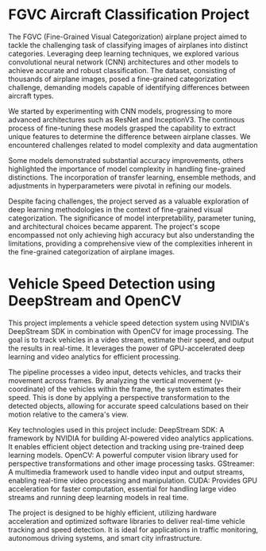 # FGVC Aircraft Classification Project
The FGVC (Fine-Grained Visual Categorization) airplane project aimed to tackle the challenging task of classifying images of airplanes into distinct categories. Leveraging deep learning techniques, we explored various convolutional neural network (CNN) architectures and other models to achieve accurate and robust classification. The dataset, consisting of thousands of airplane images, posed a fine-grained categorization challenge, demanding models capable of identifying differences between aircraft types.

We started by experimenting with CNN models, progressing to more advanced architectures such as ResNet and InceptionV3. The continous process of fine-tuning these models grasped the capability to extract unique features to determine the difference between airplane classes. We encountered challenges related to model complexity and data augmentation

Some models demonstrated substantial accuracy improvements, others highlighted the importance of model complexity in handling fine-grained distinctions. The incorporation of transfer learning, ensemble methods, and adjustments in hyperparameters were pivotal in refining our models.

Despite facing challenges, the project served as a valuable exploration of deep learning methodologies in the context of fine-grained visual categorization. The significance of model interpretability, parameter tuning, and architectural choices became apparent. The project's scope encompassed not only achieving high accuracy but also understanding the limitations, providing a comprehensive view of the complexities inherent in the fine-grained categorization of airplane images.

# Vehicle Speed Detection using DeepStream and OpenCV

This project implements a vehicle speed detection system using NVIDIA's DeepStream SDK in combination with OpenCV for image processing. The goal is to track vehicles in a video stream, estimate their speed, and output the results in real-time. It leverages the power of GPU-accelerated deep learning and video analytics for efficient processing.

The pipeline processes a video input, detects vehicles, and tracks their movement across frames. By analyzing the vertical movement (y-coordinate) of the vehicles within the frame, the system estimates their speed. This is done by applying a perspective transformation to the detected objects, allowing for accurate speed calculations based on their motion relative to the camera's view.

Key technologies used in this project include:
DeepStream SDK: A framework by NVIDIA for building AI-powered video analytics applications. It enables efficient object detection and tracking using pre-trained deep learning models.
OpenCV: A powerful computer vision library used for perspective transformations and other image processing tasks.
GStreamer: A multimedia framework used to handle video input and output streams, enabling real-time video processing and manipulation.
CUDA: Provides GPU acceleration for faster computation, essential for handling large video streams and running deep learning models in real time.

The project is designed to be highly efficient, utilizing hardware acceleration and optimized software libraries to deliver real-time vehicle tracking and speed detection. It is ideal for applications in traffic monitoring, autonomous driving systems, and smart city infrastructure.


